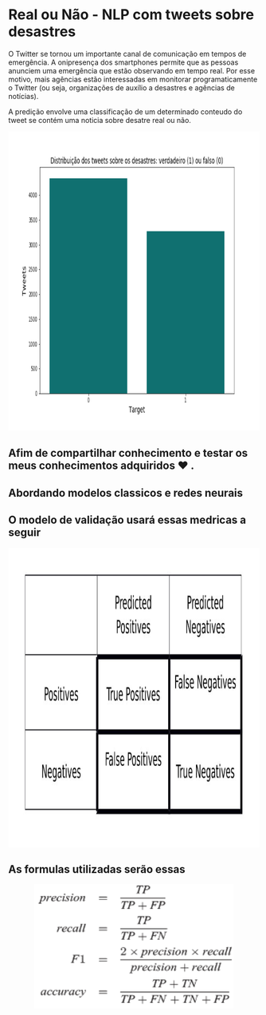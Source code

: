 # Real ou Não - NLP com tweets sobre desastres

O Twitter se tornou um importante canal de comunicação em tempos de emergência. A onipresença dos smartphones permite que as pessoas anunciem uma emergência que estão observando em tempo real. Por esse motivo, mais agências estão interessadas em monitorar programaticamente o Twitter (ou seja, organizações de auxílio a desastres e agências de notícias).

A predição envolve uma classificação de um determinado conteudo do tweet se contém uma noticia sobre desatre real ou não.


<p align="center">
  <img src="bar3.png" width="750" height="600" >
</p>


## Afim de compartilhar conhecimento e testar os meus conhecimentos adquiridos :heart: .

## Abordando modelos classicos e redes neurais

## O modelo de validação usará essas medricas a seguir 

<p align="center">
  <img src="Imagens/tabela.jpeg" width="800" height="600" >
</p>

## As formulas utilizadas serão essas

<p align="center">
  <img src="Imagens/formulas.png" width="400" height="250" >
</p>
